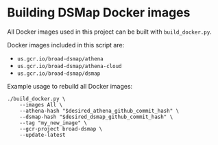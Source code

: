 # Building DSMap Docker images  

All Docker images used in this project can be built with `build_docker.py`.  

Docker images included in this script are:  
  * `us.gcr.io/broad-dsmap/athena`
  * `us.gcr.io/broad-dsmap/athena-cloud`
  * `us.gcr.io/broad-dsmap/dsmap`

Example usage to rebuild all Docker images:
```
./build_docker.py \
	--images All \
	--athena-hash "$desired_athena_github_commit_hash" \
	--dsmap-hash "$desired_dsmap_github_commit_hash" \
	--tag "my_new_image" \
	--gcr-project broad-dsmap \
	--update-latest
```  
